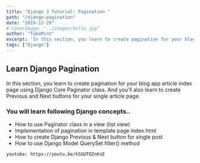 ```yaml
---
title: "Django 3 Tutorial: Pagination "
path: "/django-pagination"
date: "2019-12-29"
# coverImage: "../images/hello.jpg"
author: "TubeMint"
excerpt: 'In this section, you learn to create pagination for your blog app article index page using Django Core Paginator class. And you’ll also learn to create Previous and Next buttons for your single article page.'
tags: ["Django"]
---
```

## Learn Django Pagination
In this section, you learn to create pagination for your blog app article index page using Django Core Paginator class. And you’ll also learn to create Previous and Next buttons for your single article page.

### You will learn following Django concepts..

- How to use Paginator class in a view (list view)
- Implementation of pagination in template page index.html
- How to create Django Previous & Next button for single post
- How to use Django Model QuerySet filter() method

`youtube: https://youtu.be/kSGUTOZnKsE`

